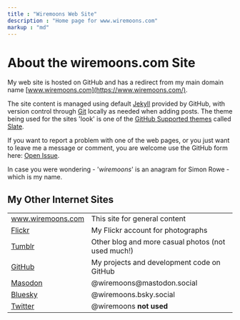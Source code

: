```yaml
---
title : "Wiremoons Web Site"
description : "Home page for www.wiremoons.com"
markup : "md"
---
```

# About the wiremoons.com Site

My web site is hosted on GitHub and has a redirect from my main domain name [www.wiremoons.com](https://www.wiremoons.com/). 

The site content is managed using default [Jekyll](https://jekyllrb.com/) provided by GitHub, with version control through [Git](http://git-scm.com/) locally as needed when adding posts. The theme being used for the sites 'look' is one of the [GitHub Supported themes](https://pages.github.com/themes/) called [Slate](https://github.com/pages-themes/slate).

If you want to report a problem with one of the web pages, or you just want to leave me a message or comment, you are welcome use the GitHub form here: [Open Issue](https://github.com/wiremoons/wiremoons.github.io/issues/new/choose).

In case you were wondering - '*wiremoons*' is an anagram for Simon Rowe - which is my name.

## My Other Internet Sites

<table width="90%">
<tr><td><a href="https://www.wiremoons.com/">www.wiremoons.com</a></td><td>This site for general content</td></tr>
<tr><td><a href="https://www.flickr.com/photos/wiremoons/">Flickr</a></td><td>My Flickr account for photographs</td></tr>
<tr><td><a href="http://wiremoons.tumblr.com/">Tumblr</a></td><td>Other blog and more casual photos (not used much!)</td></tr>
<tr><td><a href="https://github.com/wiremoons">GitHub</a></td><td>My projects and development code on GitHub</td></tr>
<tr><td><a href="https://mastodon.social/@wiremoons">Masodon</a></td><td>@wiremoons@mastodon.social</td></tr>
<tr><td><a href="https://bsky.app/profile/wiremoons.bsky.social">Bluesky</a></td><td>@wiremoons.bsky.social</td></tr>
<tr><td><a href="https://twitter.com/wiremoons">Twitter</a></td><td>@wiremoons <b>not used</b></td></tr>
</table>
